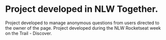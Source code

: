 # Project developed in NLW Together. 

Project developed to manage anonymous questions from users directed to the owner of the page. Project developed during the NLW Rocketseat week on the Trail - Discover.



